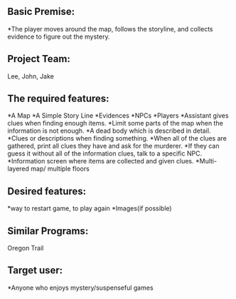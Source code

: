 ## Basic Premise: 
*The player moves around the map, follows the storyline, and collects evidence to figure out the mystery.

## Project Team:
Lee, John, Jake

## The required features:
*A Map
*A Simple Story Line
*Evidences
*NPCs
*Players
*Assistant gives clues when finding enough items.
*Limit some parts of the map when the information is not enough.
*A dead body which is described in detail.
*Clues or descriptions when finding something.
*When all of the clues are gathered, print all clues they have and ask for the murderer.
*If they can guess it without all of the information clues, talk to a specific NPC.
*Information screen where items are collected and given clues.
*Multi-layered map/ multiple floors

## Desired features:
*way to restart game, to play again
*Images(if possible)


## Similar Programs:
Oregon Trail


## Target user:
 *Anyone who enjoys mystery/suspenseful games
